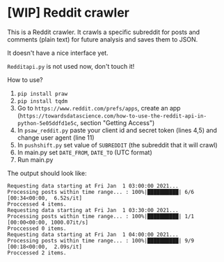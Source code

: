 # [WIP] Reddit crawler

This is a Reddit crawler. It crawls a specific subreddit for posts and comments (plain text) for future analysis and saves them to JSON.

It doesn't have a nice interface yet.

```Redditapi.py``` is not used now, don't touch it!

How to use?
1. ```pip install praw```
2. ```pip install tqdm```
3. Go to ```https://www.reddit.com/prefs/apps```, create an app (```https://towardsdatascience.com/how-to-use-the-reddit-api-in-python-5e05ddfd1e5c```, section "Getting Access")
4.  In ```psaw_reddit.py``` paste your client id and secret token (lines 4,5) and change user agent (line 11)
5. In ```pushshift.py``` set value of ```SUBREDDIT``` (the subreddit that it will crawl)
6. In main.py set ```DATE_FROM```, ```DATE_TO``` (UTC format)
7. Run main.py

The output should look like:
```
Requesting data starting at Fri Jan  1 03:00:00 2021...
Processing posts within time range... : 100%|██████████| 6/6 [00:34<00:00,  6.52s/it]
Proccessed 4 items.
Requesting data starting at Fri Jan  1 03:30:00 2021...
Processing posts within time range... : 100%|██████████| 1/1 [00:00<00:00, 1000.07it/s]
Proccessed 0 items.
Requesting data starting at Fri Jan  1 04:00:00 2021...
Processing posts within time range... : 100%|██████████| 9/9 [00:18<00:00,  2.09s/it]
Proccessed 2 items.
```

